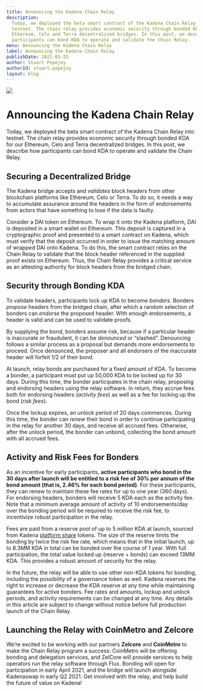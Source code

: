 ```yaml
---
title: Announcing the Kadena Chain Relay
description:
  Today, we deployed the beta smart contract of the Kadena Chain Relay into
  testnet. The chain relay provides economic security through bonded KDA for our
  Ethereum, Celo and Terra decentralized bridges. In this post, we describe how
  participants can bond KDA to operate and validate the Chain Relay.
menu: Announcing the Kadena Chain Relay
label: Announcing the Kadena Chain Relay
publishDate: 2021-03-25
author: Stuart Popejoy
authorId: stuart.popejoy
layout: blog
---
```


![](/assets/blog/1_hFmZHqA2HYLgPUAQgVxlog.webp)

# Announcing the Kadena Chain Relay

Today, we deployed the beta smart contract of the Kadena Chain Relay into
testnet. The chain relay provides economic security through bonded KDA for our
Ethereum, Celo and Terra decentralized bridges. In this post, we describe how
participants can bond KDA to operate and validate the Chain Relay.

## Securing a Decentralized Bridge

The Kadena bridge accepts and _validates_ block headers from other blockchain
platforms like Ethereum, Celo or Terra. To do so, it needs a way to accumulate
assurance around the headers in the form of endorsements from actors that have
something to lose if the data is faulty.

Consider a DAI token on Ethereum. To wrap it onto the Kadena platform, DAI is
deposited in a smart wallet on Ethereum. This deposit is captured in a
cryptographic proof and presented to a smart contract on Kadena, which must
verify that the deposit occurred in order to issue the matching amount of
wrapped DAI onto Kadena. To do this, the smart contract relies on the Chain
Relay to validate that the block header referenced in the supplied proof exists
on Ethereum. Thus, the Chain Relay provides a critical service as an attesting
authority for block headers from the bridged chain.

## Security through Bonding KDA

To validate headers, participants lock up KDA to become _bonders_. Bonders
_propose_ headers from the bridged chain, after which a random selection of
bonders can _endorse_ the proposed header. With enough endorsements, a header is
valid and can be used to validate proofs.

By supplying the bond, bonders assume risk, because if a particular header is
inaccurate or fraudulent, it can be _denounced_ or “slashed”. Denouncing follows
a similar process as a proposal but demands more endorsements to proceed. Once
denounced, the proposer and all endorsers of the inaccurate header will forfeit
1/2 of their bond.

At launch, relay bonds are purchased for a fixed amount of KDA. To become a
bonder, a participant must put up 50,000 KDA to be locked up for 30 days. During
this time, the bonder participates in the chain relay, proposing and endorsing
headers using the relay software. In return, they accrue fees both for endorsing
headers (_activity fees_) as well as a fee for locking up the bond (_risk
fees_).

Once the lockup expires, an unlock period of 20 days commences. During this
time, the bonder can _renew_ their bond in order to continue participating in
the relay for another 30 days, and receive all accrued fees. Otherwise, after
the unlock period, the bonder can unbond, collecting the bond amount with all
accrued fees.

## Activity and Risk Fees for Bonders

As an incentive for early participants, **active participants who bond in the 30
days after launch will be entitled to a risk fee of 30% per annum of the bond
amount (that is, 2.46% for each bond period)**. For these participants, they can
renew to maintain these fee rates for up to one year (360 days). For endorsing
headers, bonders will receive 5 KDA each as the activity fee. Note that a
minimum average amount of activity of 10 endorsements/day over the bonding
period will be required to receive the risk fee, to incentivize robust
participation in the relay.

Fees are paid from a reserve pool of up to 5 million KDA at launch, sourced from
Kadena [platform share](./update-to-the-kadena-token-economic-model-2021-01-29)
tokens. The size of the reserve limits the bonding by twice the risk fee rate,
which means that in the initial launch, up to 8.3MM KDA in total can be bonded
over the course of 1 year. With full participation, the total value locked up
(reserve + bonds) can exceed 13MM KDA. This provides a robust amount of security
for the relay.

In the future, the relay will be able to use other non-KDA tokens for bonding,
including the possibility of a governance token as well. Kadena reserves the
right to increase or decrease the KDA reserve at any time while maintaining
guarantees for active bonders. Fee rates and amounts, lockup and unlock periods,
and activity requirements can be changed at any time. Any details in this
article are subject to change without notice before full production launch of
the Chain Relay.

## Launching the Relay with CoinMetro and Zelcore

We’re excited to be working with our partners **Zelcore** and **CoinMetro** to
make the Chain Relay program a success: CoinMetro will be offering bonding and
delegation services, and ZelCore will provide services to help operators run the
relay software through Flux. Bonding will open for participation in early April
2021, and the bridge will launch alongside Kadenaswap in early Q2 2021. Get
involved with the relay, and help build the future of value on Kadena!
